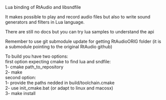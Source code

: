 Lua binding of RtAudio and libsndfile

It makes possible to play and record audio files but also to write sound generators and filters in Lua language.

There are still no docs but you can try lua samples to understand the api

Remember to use git submodule update for getting RtAudioORIG folder (it is a submodule pointing to the original RtAudio github)

To build you have two options:  
first option expecting cmake to find lua and sndfile:  
	1- cmake path_to_repository  
	2- make  
second option:  
	1- provide the paths nedded in build/toolchain.cmake  
	2- use init_cmake.bat (or adapt to linux and macosx)  
	3- make install  
	
